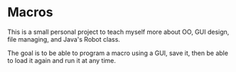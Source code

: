 # Macros
This is a small personal project to teach myself more about OO, GUI design, file managing, and Java's Robot class.

The goal is to be able to program a macro using a GUI, save it, then be able to load it again and run it at any time.
